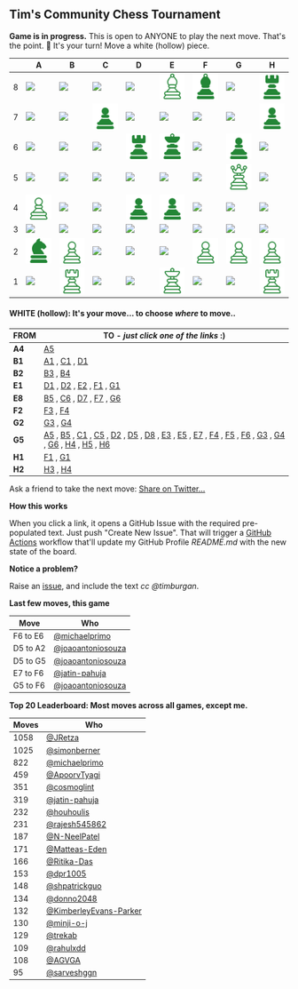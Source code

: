 
## Tim's Community Chess Tournament

**Game is in progress.** This is open to ANYONE to play the next move. That's the point. :wave:  It's your turn! Move a white (hollow) piece.

|   | A | B | C | D | E | F | G | H |
| - | - | - | - | - | - | - | - | - |
| 8 | ![](https://raw.githubusercontent.com/timburgan/timburgan/master/chess_images/blank.png) | ![](https://raw.githubusercontent.com/timburgan/timburgan/master/chess_images/blank.png) | ![](https://raw.githubusercontent.com/timburgan/timburgan/master/chess_images/blank.png) | ![](https://raw.githubusercontent.com/timburgan/timburgan/master/chess_images/blank.png) | ![](https://raw.githubusercontent.com/timburgan/timburgan/master/chess_images/B.png) | ![](https://raw.githubusercontent.com/timburgan/timburgan/master/chess_images/b.png) | ![](https://raw.githubusercontent.com/timburgan/timburgan/master/chess_images/blank.png) | ![](https://raw.githubusercontent.com/timburgan/timburgan/master/chess_images/r.png) |
| 7 | ![](https://raw.githubusercontent.com/timburgan/timburgan/master/chess_images/blank.png) | ![](https://raw.githubusercontent.com/timburgan/timburgan/master/chess_images/blank.png) | ![](https://raw.githubusercontent.com/timburgan/timburgan/master/chess_images/p.png) | ![](https://raw.githubusercontent.com/timburgan/timburgan/master/chess_images/blank.png) | ![](https://raw.githubusercontent.com/timburgan/timburgan/master/chess_images/blank.png) | ![](https://raw.githubusercontent.com/timburgan/timburgan/master/chess_images/blank.png) | ![](https://raw.githubusercontent.com/timburgan/timburgan/master/chess_images/blank.png) | ![](https://raw.githubusercontent.com/timburgan/timburgan/master/chess_images/p.png) |
| 6 | ![](https://raw.githubusercontent.com/timburgan/timburgan/master/chess_images/blank.png) | ![](https://raw.githubusercontent.com/timburgan/timburgan/master/chess_images/blank.png) | ![](https://raw.githubusercontent.com/timburgan/timburgan/master/chess_images/blank.png) | ![](https://raw.githubusercontent.com/timburgan/timburgan/master/chess_images/r.png) | ![](https://raw.githubusercontent.com/timburgan/timburgan/master/chess_images/k.png) | ![](https://raw.githubusercontent.com/timburgan/timburgan/master/chess_images/blank.png) | ![](https://raw.githubusercontent.com/timburgan/timburgan/master/chess_images/p.png) | ![](https://raw.githubusercontent.com/timburgan/timburgan/master/chess_images/blank.png) |
| 5 | ![](https://raw.githubusercontent.com/timburgan/timburgan/master/chess_images/blank.png) | ![](https://raw.githubusercontent.com/timburgan/timburgan/master/chess_images/blank.png) | ![](https://raw.githubusercontent.com/timburgan/timburgan/master/chess_images/blank.png) | ![](https://raw.githubusercontent.com/timburgan/timburgan/master/chess_images/blank.png) | ![](https://raw.githubusercontent.com/timburgan/timburgan/master/chess_images/blank.png) | ![](https://raw.githubusercontent.com/timburgan/timburgan/master/chess_images/blank.png) | ![](https://raw.githubusercontent.com/timburgan/timburgan/master/chess_images/Q.png) | ![](https://raw.githubusercontent.com/timburgan/timburgan/master/chess_images/blank.png) |
| 4 | ![](https://raw.githubusercontent.com/timburgan/timburgan/master/chess_images/P.png) | ![](https://raw.githubusercontent.com/timburgan/timburgan/master/chess_images/blank.png) | ![](https://raw.githubusercontent.com/timburgan/timburgan/master/chess_images/blank.png) | ![](https://raw.githubusercontent.com/timburgan/timburgan/master/chess_images/p.png) | ![](https://raw.githubusercontent.com/timburgan/timburgan/master/chess_images/p.png) | ![](https://raw.githubusercontent.com/timburgan/timburgan/master/chess_images/blank.png) | ![](https://raw.githubusercontent.com/timburgan/timburgan/master/chess_images/blank.png) | ![](https://raw.githubusercontent.com/timburgan/timburgan/master/chess_images/blank.png) |
| 3 | ![](https://raw.githubusercontent.com/timburgan/timburgan/master/chess_images/blank.png) | ![](https://raw.githubusercontent.com/timburgan/timburgan/master/chess_images/blank.png) | ![](https://raw.githubusercontent.com/timburgan/timburgan/master/chess_images/blank.png) | ![](https://raw.githubusercontent.com/timburgan/timburgan/master/chess_images/blank.png) | ![](https://raw.githubusercontent.com/timburgan/timburgan/master/chess_images/blank.png) | ![](https://raw.githubusercontent.com/timburgan/timburgan/master/chess_images/blank.png) | ![](https://raw.githubusercontent.com/timburgan/timburgan/master/chess_images/blank.png) | ![](https://raw.githubusercontent.com/timburgan/timburgan/master/chess_images/blank.png) |
| 2 | ![](https://raw.githubusercontent.com/timburgan/timburgan/master/chess_images/n.png) | ![](https://raw.githubusercontent.com/timburgan/timburgan/master/chess_images/P.png) | ![](https://raw.githubusercontent.com/timburgan/timburgan/master/chess_images/blank.png) | ![](https://raw.githubusercontent.com/timburgan/timburgan/master/chess_images/blank.png) | ![](https://raw.githubusercontent.com/timburgan/timburgan/master/chess_images/blank.png) | ![](https://raw.githubusercontent.com/timburgan/timburgan/master/chess_images/P.png) | ![](https://raw.githubusercontent.com/timburgan/timburgan/master/chess_images/P.png) | ![](https://raw.githubusercontent.com/timburgan/timburgan/master/chess_images/P.png) |
| 1 | ![](https://raw.githubusercontent.com/timburgan/timburgan/master/chess_images/blank.png) | ![](https://raw.githubusercontent.com/timburgan/timburgan/master/chess_images/R.png) | ![](https://raw.githubusercontent.com/timburgan/timburgan/master/chess_images/blank.png) | ![](https://raw.githubusercontent.com/timburgan/timburgan/master/chess_images/blank.png) | ![](https://raw.githubusercontent.com/timburgan/timburgan/master/chess_images/K.png) | ![](https://raw.githubusercontent.com/timburgan/timburgan/master/chess_images/blank.png) | ![](https://raw.githubusercontent.com/timburgan/timburgan/master/chess_images/blank.png) | ![](https://raw.githubusercontent.com/timburgan/timburgan/master/chess_images/R.png) |

#### **WHITE (hollow):** It's your move... to choose _where_ to move..

| FROM | TO - _just click one of the links_ :) |
| ---- | -- |
| **A4** | [A5](https://github.com/timburgan/timburgan/issues/new?title=chess%7Cmove%7Ca4a5%7C13774&body=Just+push+%27Submit+new+issue%27.+You+don%27t+need+to+do+anything+else.) |
| **B1** | [A1](https://github.com/timburgan/timburgan/issues/new?title=chess%7Cmove%7Cb1a1%7C13774&body=Just+push+%27Submit+new+issue%27.+You+don%27t+need+to+do+anything+else.) , [C1](https://github.com/timburgan/timburgan/issues/new?title=chess%7Cmove%7Cb1c1%7C13774&body=Just+push+%27Submit+new+issue%27.+You+don%27t+need+to+do+anything+else.) , [D1](https://github.com/timburgan/timburgan/issues/new?title=chess%7Cmove%7Cb1d1%7C13774&body=Just+push+%27Submit+new+issue%27.+You+don%27t+need+to+do+anything+else.) |
| **B2** | [B3](https://github.com/timburgan/timburgan/issues/new?title=chess%7Cmove%7Cb2b3%7C13774&body=Just+push+%27Submit+new+issue%27.+You+don%27t+need+to+do+anything+else.) , [B4](https://github.com/timburgan/timburgan/issues/new?title=chess%7Cmove%7Cb2b4%7C13774&body=Just+push+%27Submit+new+issue%27.+You+don%27t+need+to+do+anything+else.) |
| **E1** | [D1](https://github.com/timburgan/timburgan/issues/new?title=chess%7Cmove%7Ce1d1%7C13774&body=Just+push+%27Submit+new+issue%27.+You+don%27t+need+to+do+anything+else.) , [D2](https://github.com/timburgan/timburgan/issues/new?title=chess%7Cmove%7Ce1d2%7C13774&body=Just+push+%27Submit+new+issue%27.+You+don%27t+need+to+do+anything+else.) , [E2](https://github.com/timburgan/timburgan/issues/new?title=chess%7Cmove%7Ce1e2%7C13774&body=Just+push+%27Submit+new+issue%27.+You+don%27t+need+to+do+anything+else.) , [F1](https://github.com/timburgan/timburgan/issues/new?title=chess%7Cmove%7Ce1f1%7C13774&body=Just+push+%27Submit+new+issue%27.+You+don%27t+need+to+do+anything+else.) , [G1](https://github.com/timburgan/timburgan/issues/new?title=chess%7Cmove%7Ce1g1%7C13774&body=Just+push+%27Submit+new+issue%27.+You+don%27t+need+to+do+anything+else.) |
| **E8** | [B5](https://github.com/timburgan/timburgan/issues/new?title=chess%7Cmove%7Ce8b5%7C13774&body=Just+push+%27Submit+new+issue%27.+You+don%27t+need+to+do+anything+else.) , [C6](https://github.com/timburgan/timburgan/issues/new?title=chess%7Cmove%7Ce8c6%7C13774&body=Just+push+%27Submit+new+issue%27.+You+don%27t+need+to+do+anything+else.) , [D7](https://github.com/timburgan/timburgan/issues/new?title=chess%7Cmove%7Ce8d7%7C13774&body=Just+push+%27Submit+new+issue%27.+You+don%27t+need+to+do+anything+else.) , [F7](https://github.com/timburgan/timburgan/issues/new?title=chess%7Cmove%7Ce8f7%7C13774&body=Just+push+%27Submit+new+issue%27.+You+don%27t+need+to+do+anything+else.) , [G6](https://github.com/timburgan/timburgan/issues/new?title=chess%7Cmove%7Ce8g6%7C13774&body=Just+push+%27Submit+new+issue%27.+You+don%27t+need+to+do+anything+else.) |
| **F2** | [F3](https://github.com/timburgan/timburgan/issues/new?title=chess%7Cmove%7Cf2f3%7C13774&body=Just+push+%27Submit+new+issue%27.+You+don%27t+need+to+do+anything+else.) , [F4](https://github.com/timburgan/timburgan/issues/new?title=chess%7Cmove%7Cf2f4%7C13774&body=Just+push+%27Submit+new+issue%27.+You+don%27t+need+to+do+anything+else.) |
| **G2** | [G3](https://github.com/timburgan/timburgan/issues/new?title=chess%7Cmove%7Cg2g3%7C13774&body=Just+push+%27Submit+new+issue%27.+You+don%27t+need+to+do+anything+else.) , [G4](https://github.com/timburgan/timburgan/issues/new?title=chess%7Cmove%7Cg2g4%7C13774&body=Just+push+%27Submit+new+issue%27.+You+don%27t+need+to+do+anything+else.) |
| **G5** | [A5](https://github.com/timburgan/timburgan/issues/new?title=chess%7Cmove%7Cg5a5%7C13774&body=Just+push+%27Submit+new+issue%27.+You+don%27t+need+to+do+anything+else.) , [B5](https://github.com/timburgan/timburgan/issues/new?title=chess%7Cmove%7Cg5b5%7C13774&body=Just+push+%27Submit+new+issue%27.+You+don%27t+need+to+do+anything+else.) , [C1](https://github.com/timburgan/timburgan/issues/new?title=chess%7Cmove%7Cg5c1%7C13774&body=Just+push+%27Submit+new+issue%27.+You+don%27t+need+to+do+anything+else.) , [C5](https://github.com/timburgan/timburgan/issues/new?title=chess%7Cmove%7Cg5c5%7C13774&body=Just+push+%27Submit+new+issue%27.+You+don%27t+need+to+do+anything+else.) , [D2](https://github.com/timburgan/timburgan/issues/new?title=chess%7Cmove%7Cg5d2%7C13774&body=Just+push+%27Submit+new+issue%27.+You+don%27t+need+to+do+anything+else.) , [D5](https://github.com/timburgan/timburgan/issues/new?title=chess%7Cmove%7Cg5d5%7C13774&body=Just+push+%27Submit+new+issue%27.+You+don%27t+need+to+do+anything+else.) , [D8](https://github.com/timburgan/timburgan/issues/new?title=chess%7Cmove%7Cg5d8%7C13774&body=Just+push+%27Submit+new+issue%27.+You+don%27t+need+to+do+anything+else.) , [E3](https://github.com/timburgan/timburgan/issues/new?title=chess%7Cmove%7Cg5e3%7C13774&body=Just+push+%27Submit+new+issue%27.+You+don%27t+need+to+do+anything+else.) , [E5](https://github.com/timburgan/timburgan/issues/new?title=chess%7Cmove%7Cg5e5%7C13774&body=Just+push+%27Submit+new+issue%27.+You+don%27t+need+to+do+anything+else.) , [E7](https://github.com/timburgan/timburgan/issues/new?title=chess%7Cmove%7Cg5e7%7C13774&body=Just+push+%27Submit+new+issue%27.+You+don%27t+need+to+do+anything+else.) , [F4](https://github.com/timburgan/timburgan/issues/new?title=chess%7Cmove%7Cg5f4%7C13774&body=Just+push+%27Submit+new+issue%27.+You+don%27t+need+to+do+anything+else.) , [F5](https://github.com/timburgan/timburgan/issues/new?title=chess%7Cmove%7Cg5f5%7C13774&body=Just+push+%27Submit+new+issue%27.+You+don%27t+need+to+do+anything+else.) , [F6](https://github.com/timburgan/timburgan/issues/new?title=chess%7Cmove%7Cg5f6%7C13774&body=Just+push+%27Submit+new+issue%27.+You+don%27t+need+to+do+anything+else.) , [G3](https://github.com/timburgan/timburgan/issues/new?title=chess%7Cmove%7Cg5g3%7C13774&body=Just+push+%27Submit+new+issue%27.+You+don%27t+need+to+do+anything+else.) , [G4](https://github.com/timburgan/timburgan/issues/new?title=chess%7Cmove%7Cg5g4%7C13774&body=Just+push+%27Submit+new+issue%27.+You+don%27t+need+to+do+anything+else.) , [G6](https://github.com/timburgan/timburgan/issues/new?title=chess%7Cmove%7Cg5g6%7C13774&body=Just+push+%27Submit+new+issue%27.+You+don%27t+need+to+do+anything+else.) , [H4](https://github.com/timburgan/timburgan/issues/new?title=chess%7Cmove%7Cg5h4%7C13774&body=Just+push+%27Submit+new+issue%27.+You+don%27t+need+to+do+anything+else.) , [H5](https://github.com/timburgan/timburgan/issues/new?title=chess%7Cmove%7Cg5h5%7C13774&body=Just+push+%27Submit+new+issue%27.+You+don%27t+need+to+do+anything+else.) , [H6](https://github.com/timburgan/timburgan/issues/new?title=chess%7Cmove%7Cg5h6%7C13774&body=Just+push+%27Submit+new+issue%27.+You+don%27t+need+to+do+anything+else.) |
| **H1** | [F1](https://github.com/timburgan/timburgan/issues/new?title=chess%7Cmove%7Ch1f1%7C13774&body=Just+push+%27Submit+new+issue%27.+You+don%27t+need+to+do+anything+else.) , [G1](https://github.com/timburgan/timburgan/issues/new?title=chess%7Cmove%7Ch1g1%7C13774&body=Just+push+%27Submit+new+issue%27.+You+don%27t+need+to+do+anything+else.) |
| **H2** | [H3](https://github.com/timburgan/timburgan/issues/new?title=chess%7Cmove%7Ch2h3%7C13774&body=Just+push+%27Submit+new+issue%27.+You+don%27t+need+to+do+anything+else.) , [H4](https://github.com/timburgan/timburgan/issues/new?title=chess%7Cmove%7Ch2h4%7C13774&body=Just+push+%27Submit+new+issue%27.+You+don%27t+need+to+do+anything+else.) |

Ask a friend to take the next move: [Share on Twitter...](https://twitter.com/share?text=I'm+playing+chess+on+a+GitHub+Profile+Readme!+Can+you+please+take+the+next+move+at+https://github.com/timburgan)

**How this works**

When you click a link, it opens a GitHub Issue with the required pre-populated text. Just push "Create New Issue". That will trigger a [GitHub Actions](https://github.blog/2020-07-03-github-action-hero-casey-lee/#getting-started-with-github-actions) workflow that'll update my GitHub Profile _README.md_ with the new state of the board.

**Notice a problem?**

Raise an [issue](https://github.com/timburgan/timburgan/issues), and include the text _cc @timburgan_.

**Last few moves, this game**

| Move  | Who |
| ----- | --- |
| F6 to E6 | [@michaelprimo](https://github.com/michaelprimo) |
| D5 to A2 | [@joaoantoniosouza](https://github.com/joaoantoniosouza) |
| D5 to G5 | [@joaoantoniosouza](https://github.com/joaoantoniosouza) |
| E7 to F6 | [@jatin-pahuja](https://github.com/jatin-pahuja) |
| G5 to F6 | [@joaoantoniosouza](https://github.com/joaoantoniosouza) |

**Top 20 Leaderboard: Most moves across all games, except me.**

| Moves | Who |
| ----- | --- |
| 1058 | [@JRetza](https://github.com/JRetza) |
| 1025 | [@simonberner](https://github.com/simonberner) |
| 822 | [@michaelprimo](https://github.com/michaelprimo) |
| 459 | [@ApoorvTyagi](https://github.com/ApoorvTyagi) |
| 351 | [@cosmoglint](https://github.com/cosmoglint) |
| 319 | [@jatin-pahuja](https://github.com/jatin-pahuja) |
| 232 | [@houhoulis](https://github.com/houhoulis) |
| 231 | [@rajesh545862](https://github.com/rajesh545862) |
| 187 | [@N-NeelPatel](https://github.com/N-NeelPatel) |
| 171 | [@Matteas-Eden](https://github.com/Matteas-Eden) |
| 166 | [@Ritika-Das](https://github.com/Ritika-Das) |
| 153 | [@dpr1005](https://github.com/dpr1005) |
| 148 | [@shpatrickguo](https://github.com/shpatrickguo) |
| 134 | [@donno2048](https://github.com/donno2048) |
| 132 | [@KimberleyEvans-Parker](https://github.com/KimberleyEvans-Parker) |
| 130 | [@minji-o-j](https://github.com/minji-o-j) |
| 129 | [@trekab](https://github.com/trekab) |
| 109 | [@rahulxdd](https://github.com/rahulxdd) |
| 108 | [@AGVGA](https://github.com/AGVGA) |
| 95 | [@sarveshggn](https://github.com/sarveshggn) |

